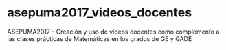 # asepuma2017_videos_docentes
ASEPUMA2017 - Creación y uso de vídeos docentes como complemento a las clases prácticas de Matemáticas en los grados de GE y GADE
